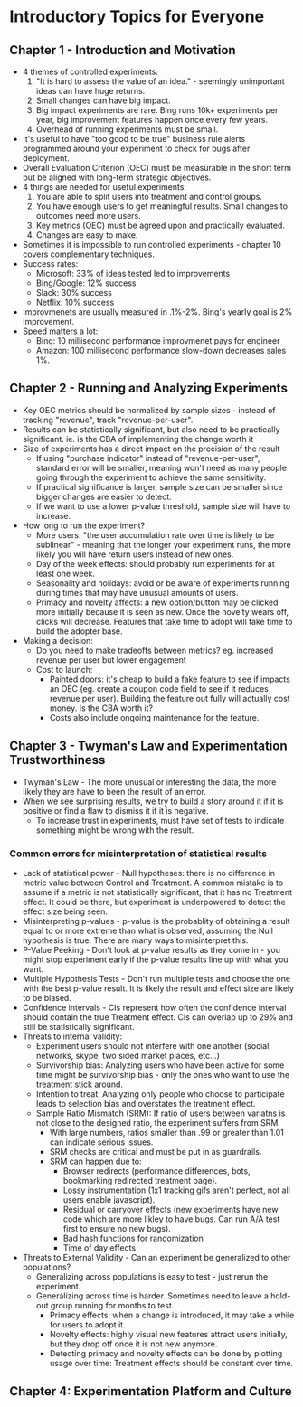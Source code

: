 # Introductory Topics for Everyone

## Chapter 1 - Introduction and Motivation

 - 4 themes of controlled experiments:
   1. "It is hard to assess the value of an idea." - seemingly unimportant ideas can have huge returns.
   2. Small changes can have big impact.
   3. Big impact experiments are rare. Bing runs 10k+ experiments per year, big improvement features happen once every few years.
   4. Overhead of running experiments must be small.
 - It's useful to have "too good to be true" business rule alerts programmed around your experiment to check for bugs after deployment.
 - Overall Evaluation Criterion (OEC) must be measurable in the short term but be aligned with long-term strategic objectives.
 - 4 things are needed for useful experiments:
   1. You are able to split users into treatment and control groups.
   2. You have enough users to get meaningful results. Small changes to outcomes need more users.
   3. Key metrics (OEC) must be agreed upon and practically evaluated.
   4. Changes are easy to make.
 - Sometimes it is impossible to run controlled experiments - chapter 10 covers complementary techniques.
 - Success rates:
   - Microsoft: 33% of ideas tested led to improvements
   - Bing/Google: 12% success
   - Slack: 30% success
   - Netflix: 10% success
 - Improvmenets are usually measured in .1%-2%. Bing's yearly goal is 2% improvement.
 - Speed matters a lot:
   - Bing: 10 millisecond performance improvmenet pays for engineer
   - Amazon: 100 millisecond performance slow-down decreases sales 1%. 

## Chapter 2 - Running and Analyzing Experiments

 - Key OEC metrics should be normalized by sample sizes - instead of tracking "revenue", track "revenue-per-user".
 - Results can be statistically significant, but also need to be practically significant. ie. is the CBA of implementing the change worth it
 - Size of experiments has a direct impact on the precision of the result
   - If using "purchase indicator" instead of "revenue-per-user", standard error will be smaller, meaning won't need as many people going through the experiment to achieve the same sensitivity.
   - If practical significance is larger, sample size can be smaller since bigger changes are easier to detect.
   - If we want to use a lower p-value threshold, sample size will have to increase.
 - How long to run the experiment?
   - More users: "the user accumulation rate over time is likely to be sublinear" - meaning that the longer your experiment runs, the more likely you will have return users instead of new ones.
   - Day of the week effects: should probably run experiments for at least one week.
   - Seasonality and holidays: avoid or be aware of experiments running during times that may have unusual amounts of users.
   - Primacy and novelty affects: a new option/button may be clicked more initially because it is seen as new. Once the novelty wears off, clicks will decrease. Features that take time to adopt will take time to build the adopter base.
  - Making a decision:
    - Do you need to make tradeoffs between metrics? eg. increased revenue per user but lower engagement
    - Cost to launch:
      - Painted doors: it's cheap to build a fake feature to see if impacts an OEC (eg. create a coupon code field to see if it reduces revenue per user). Building the feature out fully will actually cost money. Is the CBA worth it?
      - Costs also include ongoing maintenance for the feature.

## Chapter 3 - Twyman's Law and Experimentation Trustworthiness

 - Twyman's Law - The more unusual or interesting the data, the more likely they are have to been the result of an error.
 - When we see surprising results, we try to build a story around it if it is positive or find a flaw to dismiss it if it is negative.
   - To increase trust in experiments,  must have set of tests to indicate something might be wrong with the result.

### Common errors for misinterpretation of statistical results
 - Lack of statistical power - Null hypotheses: there is no difference in metric value between Control and Treatment. A common mistake is to assume if a metric is not statistically significant, that it has no Treatment effect. It could be there, but experiment is underpowered to detect the effect size being seen.
 - Misinterpreting p-values - p-value is the probablity of obtaining a result equal to or more extreme than what is observed, assuming the Null hypothesis is true. There are many ways to misinterpret this. 
 - P-Value Peeking - Don't look at p-value results as they come in - you might stop experiment early if the p-value results line up with what you want.
 - Multiple Hypothesis Tests - Don't run multiple tests and choose the one with the best p-value result. It is likely the result and effect size are likely to be biased.
 - Confidence intervals - CIs represent how often the confidence interval should contain the true Treatment effect. CIs can overlap up to 29% and still be statistically significant.
 - Threats to internal validity:
   - Experiment users should not interfere with one another (social networks, skype, two sided market places, etc...)
   - Survivorship bias: Analyzing users who have been active for some time might be survivorship bias - only the ones who want to use the treatment stick around.
   - Intention to treat: Analyzing only people who choose to participate leads to selection bias and overstates the treatment effect.
   - Sample Ratio Mismatch (SRM): If ratio of users between variatns is not close to the designed ratio, the experiment suffers from SRM. 
     - With large numbers, ratios smaller than .99 or greater than 1.01 can indicate serious issues.
     - SRM checks are critical and must be put in as guardrails.
     - SRM can happen due to:
       - Browser redirects (performance differences, bots, bookmarking redirected treatment page).
       - Lossy instrumentation (1x1 tracking gifs aren't perfect, not all users enable javascript).
       - Residual or carryover effects (new experiments have new code which are more likley to have bugs. Can run A/A test first to ensure no new bugs).
       - Bad hash functions for randomization
       - Time of day effects
 - Threats to External Validity - Can an experiment be generalized to other populations?
   - Generalizing across populations is easy to test - just rerun the experiment.
   - Generalizing across time is harder. Sometimes need to leave a hold-out group running for months to test.
     - Primacy effects: when a change is introduced, it may take a while for users to adopt it.
     - Novelty effects: highly visual new features attract users initially, but they drop off once it is not new anymore.
     - Detecting primacy and novelty effects can be done by plotting usage over time: Treatment effects should be constant over time.


## Chapter 4: Experimentation Platform and Culture
